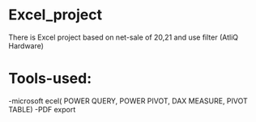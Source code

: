 # Excel_project
There is Excel project based on net-sale of 20,21 and use filter (AtliQ Hardware)
# Tools-used:
-microsoft ecel( POWER QUERY, POWER PIVOT, DAX MEASURE, PIVOT TABLE)
-PDF export
